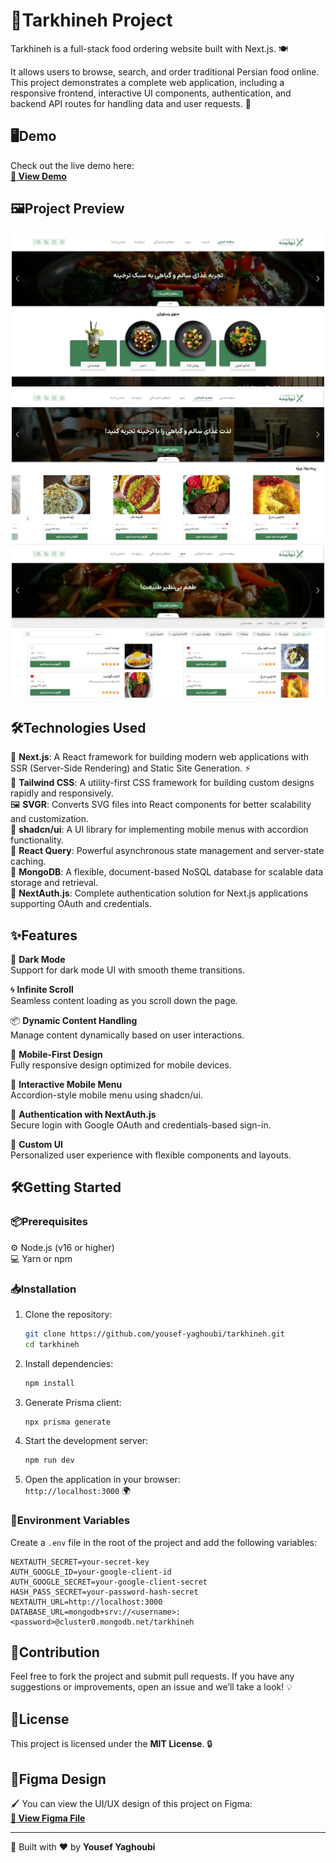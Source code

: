 # 🍞Tarkhineh Project

Tarkhineh is a full-stack food ordering website built with Next.js. 🍽️

It allows users to browse, search, and order traditional Persian food online.  
This project demonstrates a complete web application, including a responsive frontend, interactive UI components, authentication, and backend API routes for handling data and user requests. 🚀

## 🖥️Demo

Check out the live demo here:  
**[🔗 View Demo](https://tarkhineh-1307.vercel.app)**

## 🖼️Project Preview

<p align="center">
  <img src="./assets/tarkhineh1.webp" width="500">
  <img src="./assets/tarkhineh2.webp" width="500">
  <img src="./assets/tarkhineh3.webp" width="500">
</p>

## 🛠️Technologies Used

🍞 **Next.js**: A React framework for building modern web applications with SSR (Server-Side Rendering) and Static Site Generation. ⚡  
🎨 **Tailwind CSS**: A utility-first CSS framework for building custom designs rapidly and responsively.  
🖼️ **SVGR**: Converts SVG files into React components for better scalability and customization.  
📱 **shadcn/ui**: A UI library for implementing mobile menus with accordion functionality.  
📡 **React Query**: Powerful asynchronous state management and server-state caching.  
🍃 **MongoDB**: A flexible, document-based NoSQL database for scalable data storage and retrieval.  
🔐 **NextAuth.js**: Complete authentication solution for Next.js applications supporting OAuth and credentials.

## ✨Features

🌙 **Dark Mode**  
Support for dark mode UI with smooth theme transitions.

🌀 **Infinite Scroll**  
Seamless content loading as you scroll down the page.

📦 **Dynamic Content Handling**  
Manage content dynamically based on user interactions.

📱 **Mobile-First Design**  
Fully responsive design optimized for mobile devices.

🍔 **Interactive Mobile Menu**  
Accordion-style mobile menu using shadcn/ui.

👤 **Authentication with NextAuth.js**  
Secure login with Google OAuth and credentials-based sign-in.

🎨 **Custom UI**  
Personalized user experience with flexible components and layouts.

## 🛠️Getting Started

### 📦Prerequisites

⚙️ Node.js (v16 or higher)  
💻 Yarn or npm

### 📥Installation

1. Clone the repository:

   ```bash
   git clone https://github.com/yousef-yaghoubi/tarkhineh.git
   cd tarkhineh
   ```

2. Install dependencies:

   ```bash
   npm install
   ```

3. Generate Prisma client:

   ```bash
   npx prisma generate
   ```

4. Start the development server:

   ```bash
   npm run dev
   ```

5. Open the application in your browser:  
   `http://localhost:3000` 🌍

### 🔐Environment Variables

Create a `.env` file in the root of the project and add the following variables:

```env
NEXTAUTH_SECRET=your-secret-key
AUTH_GOOGLE_ID=your-google-client-id
AUTH_GOOGLE_SECRET=your-google-client-secret
HASH_PASS_SECRET=your-password-hash-secret
NEXTAUTH_URL=http://localhost:3000
DATABASE_URL=mongodb+srv://<username>:<password>@cluster0.mongodb.net/tarkhineh
```

## 🤝Contribution

Feel free to fork the project and submit pull requests. If you have any suggestions or improvements, open an issue and we’ll take a look! 💡

## 📝License

This project is licensed under the **MIT License**. 🔒

## 🎨Figma Design

🖌️ You can view the UI/UX design of this project on Figma:  
**[🔗 View Figma File](<https://www.figma.com/design/RSeAI35Xm1iwISm7cxU3zn/Tarkhineh-%7C-Food-ordering-Website-%26-Application-(Community)>)**

---

🔧 Built with ❤️ by **Yousef Yaghoubi**
